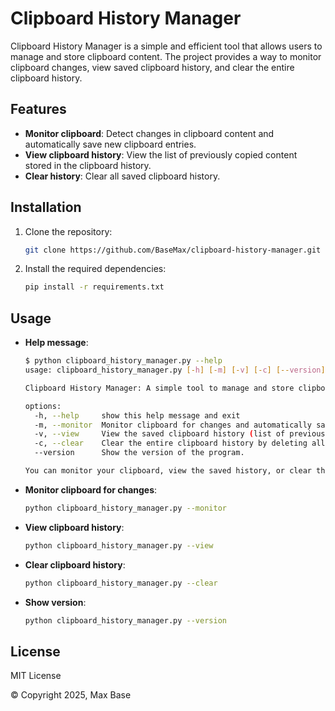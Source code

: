 # Clipboard History Manager

Clipboard History Manager is a simple and efficient tool that allows users to manage and store clipboard content. The project provides a way to monitor clipboard changes, view saved clipboard history, and clear the entire clipboard history.

## Features

- **Monitor clipboard**: Detect changes in clipboard content and automatically save new clipboard entries.
- **View clipboard history**: View the list of previously copied content stored in the clipboard history.
- **Clear history**: Clear all saved clipboard history.

## Installation

1. Clone the repository:

    ```bash
    git clone https://github.com/BaseMax/clipboard-history-manager.git
    ```

2. Install the required dependencies:

    ```bash
    pip install -r requirements.txt
    ```

## Usage

- **Help message**:
    
    ```bash
    $ python clipboard_history_manager.py --help
    usage: clipboard_history_manager.py [-h] [-m] [-v] [-c] [--version]
    
    Clipboard History Manager: A simple tool to manage and store clipboard content.
    
    options:
      -h, --help     show this help message and exit
      -m, --monitor  Monitor clipboard for changes and automatically save new clipboard content.
      -v, --view     View the saved clipboard history (list of previously copied content).
      -c, --clear    Clear the entire clipboard history by deleting all saved files.
      --version      Show the version of the program.
    
    You can monitor your clipboard, view the saved history, or clear the clipboard history.
    ```

- **Monitor clipboard for changes**:

    ```bash
    python clipboard_history_manager.py --monitor
    ```

- **View clipboard history**:

    ```bash
    python clipboard_history_manager.py --view
    ```

- **Clear clipboard history**:

    ```bash
    python clipboard_history_manager.py --clear
    ```

- **Show version**:

    ```bash
    python clipboard_history_manager.py --version
    ```

## License

MIT License

© Copyright 2025, Max Base
